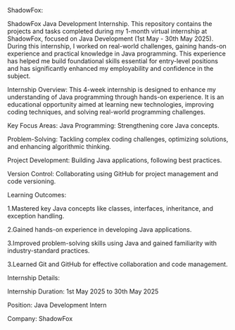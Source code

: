 ShadowFox:

ShadowFox Java Development Internship. This repository contains the projects and tasks completed during my 1-month virtual internship at ShadowFox, focused on Java Development (1st May - 30th May 2025). During this internship, I worked on real-world challenges, gaining hands-on experience and practical knowledge in Java programming. This experience has helped me build foundational skills essential for entry-level positions and has significantly enhanced my employability and confidence in the subject.

Internship Overview:
This 4-week internship is designed to enhance my understanding of Java programming through hands-on experience. It is an educational opportunity aimed at learning new technologies, improving coding techniques, and solving real-world programming challenges.

Key Focus Areas: Java Programming: Strengthening core Java concepts.

Problem-Solving: Tackling complex coding challenges, optimizing solutions, and enhancing algorithmic thinking.

Project Development: Building Java applications, following best practices.

Version Control: Collaborating using GitHub for project management and code versioning.

Learning Outcomes:

1.Mastered key Java concepts like classes, interfaces, inheritance, and exception handling.

2.Gained hands-on experience in developing Java applications.

3.Improved problem-solving skills using Java and gained familiarity with industry-standard practices.

3.Learned Git and GitHub for effective collaboration and code management.

Internship Details:

Internship Duration: 1st May 2025 to 30th May 2025

Position: Java Development Intern

Company: ShadowFox

